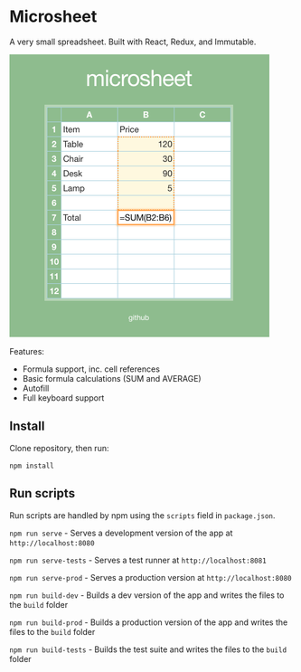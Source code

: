 # Microsheet

A very small spreadsheet. Built with React, Redux, and Immutable.

![Screenshot](./screenshot.png)

Features:

- Formula support, inc. cell references
- Basic formula calculations (SUM and AVERAGE)
- Autofill
- Full keyboard support

## Install

Clone repository, then run:

    npm install

## Run scripts

Run scripts are handled by npm using the `scripts` field in `package.json`.

`npm run serve` - Serves a development version of the app at `http://localhost:8080`

`npm run serve-tests` - Serves a test runner at `http://localhost:8081`

`npm run serve-prod` - Serves a production version at `http://localhost:8080`

`npm run build-dev` - Builds a dev version of the app and writes the files to the `build` folder

`npm run build-prod` - Builds a production version of the app and writes the files to the `build` folder

`npm run build-tests` - Builds the test suite and writes the files to the `build` folder
